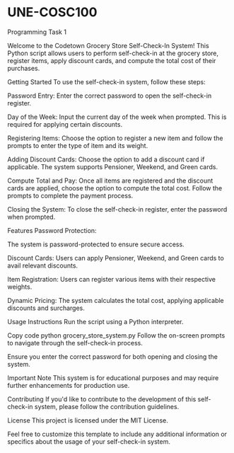 # UNE-COSC100
Programming Task 1

Welcome to the Codetown Grocery Store Self-Check-In System! This Python script allows users to perform self-check-in at the grocery store, register items, apply discount cards, and compute the total cost of their purchases.

Getting Started
To use the self-check-in system, follow these steps:

Password Entry:
Enter the correct password to open the self-check-in register.

Day of the Week:
Input the current day of the week when prompted. This is required for applying certain discounts.

Registering Items:
Choose the option to register a new item and follow the prompts to enter the type of item and its weight.

Adding Discount Cards:
Choose the option to add a discount card if applicable. The system supports Pensioner, Weekend, and Green cards.

Compute Total and Pay:
Once all items are registered and the discount cards are applied, choose the option to compute the total cost. Follow the prompts to complete the payment process.

Closing the System:
To close the self-check-in register, enter the password when prompted.

Features
Password Protection:

The system is password-protected to ensure secure access.

Discount Cards:
Users can apply Pensioner, Weekend, and Green cards to avail relevant discounts.

Item Registration:
Users can register various items with their respective weights.

Dynamic Pricing:
The system calculates the total cost, applying applicable discounts and surcharges.

Usage Instructions
Run the script using a Python interpreter.

Copy code
python grocery_store_system.py
Follow the on-screen prompts to navigate through the self-check-in process.

Ensure you enter the correct password for both opening and closing the system.

Important Note
This system is for educational purposes and may require further enhancements for production use.

Contributing
If you'd like to contribute to the development of this self-check-in system, please follow the contribution guidelines.

License
This project is licensed under the MIT License.

Feel free to customize this template to include any additional information or specifics about the usage of your self-check-in system.

